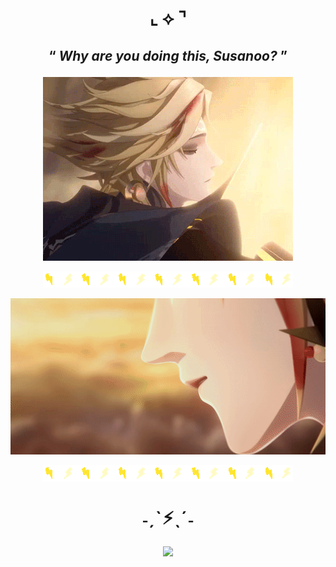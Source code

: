 # <p align="center"> ⌞ ⟡ ⌝


## <p align=center> “ *Why are you doing this, Susanoo?* ”


<p align="center"> 
<img src="https://github.com/SodanGum/SodanGum/blob/500719083f586bbe6d56cba0a8ba5931104c169a/tumblr_a8639bcf8284e1f32ef089cf169918ba_c3137fed_400.webp" />
</p>
<p align="center"> 
<img src="https://github.com/SodanGum/SodanGum/blob/500719083f586bbe6d56cba0a8ba5931104c169a/tumblr_7456e4182b3dd82d860e75f9d8496f84_ba22b424_400.webp" />
</p>

<div align="center">

<img src="https://github.com/SodanGum/SodanGum/blob/500719083f586bbe6d56cba0a8ba5931104c169a/tumblr_2f9f3462487a726271a672392eeef246_fa556341_540.webp" />
</p>

<img src="https://github.com/SodanGum/SodanGum/blob/500719083f586bbe6d56cba0a8ba5931104c169a/tumblr_7456e4182b3dd82d860e75f9d8496f84_ba22b424_400.webp" />
</p>

  # <p align="center"> ˗ˏˋ⚡︎ˎˊ˗

![](https://komarev.com/ghpvc/?username=SodanGum&label=Ibuki+Caught+Fish!&color=b4a777)
